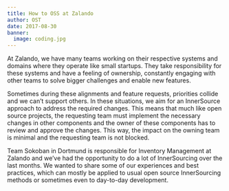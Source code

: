 ```yaml
---
title: How to OSS at Zalando
author: OST
date: 2017-08-30
banner:
  image: coding.jpg
---
```

At Zalando, we have many teams working on their respective systems and domains where they operate like small startups. They take responsibility for these systems and have a feeling of ownership, constantly engaging with other teams to solve bigger challenges and enable new features.

Sometimes during these alignments and feature requests, priorities collide and we can’t support others. In these situations, we aim for an InnerSource approach to address the required changes. This means that much like open source projects, the requesting team must implement the necessary changes in other components and the owner of these components has to review and approve the changes. This way, the impact on the owning team is minimal and the requesting team is not blocked.

Team Sokoban in Dortmund is responsible for Inventory Management at Zalando and we’ve had the opportunity to do a lot of InnerSourcing over the last months. We wanted to share some of our experiences and best practices, which can mostly be applied to usual open source InnerSourcing methods or sometimes even to day-to-day development.
